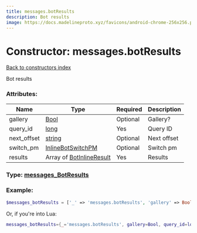 ```yaml
---
title: messages.botResults
description: Bot results
image: https://docs.madelineproto.xyz/favicons/android-chrome-256x256.png
---
```

# Constructor: messages.botResults  
[Back to constructors index](index.md)



Bot results

### Attributes:

| Name     |    Type       | Required | Description |
|----------|---------------|----------|-------------|
|gallery|[Bool](../types/Bool.md) | Optional|Gallery?|
|query\_id|[long](../types/long.md) | Yes|Query ID|
|next\_offset|[string](../types/string.md) | Optional|Next offset|
|switch\_pm|[InlineBotSwitchPM](../types/InlineBotSwitchPM.md) | Optional|Switch pm|
|results|Array of [BotInlineResult](../types/BotInlineResult.md) | Yes|Results|



### Type: [messages\_BotResults](../types/messages_BotResults.md)


### Example:

```php
$messages_botResults = ['_' => 'messages.botResults', 'gallery' => Bool, 'query_id' => long, 'next_offset' => 'string', 'switch_pm' => InlineBotSwitchPM, 'results' => [BotInlineResult, BotInlineResult]];
```  


Or, if you're into Lua:

```lua
messages_botResults={_='messages.botResults', gallery=Bool, query_id=long, next_offset='string', switch_pm=InlineBotSwitchPM, results={BotInlineResult}}

```



